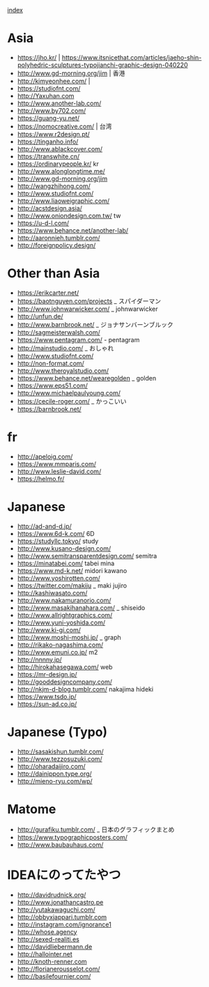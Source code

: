 [index](https://github.com/kitasenjudesign/bookmarks/blob/master/README.md)



# Asia
* https://jho.kr/ | https://www.itsnicethat.com/articles/jaeho-shin-polyhedric-sculptures-typojianchi-graphic-design-040220
* http://www.gd-morning.org/jim | 香港
* http://kimyeonhee.com/ | 
* https://studiofnt.com/
* http://Yaxuhan.com
* http://www.another-lab.com/
* http://www.by702.com/
* https://guang-yu.net/
* https://nomocreative.com/ | 台湾
* https://www.r2design.pt/
* https://tinganho.info/
* http://www.ablackcover.com/
* https://transwhite.cn/
* https://ordinarypeople.kr/ kr
* http://www.alonglongtime.me/
* http://www.gd-morning.org/jim
* http://wangzhihong.com/
* http://www.studiofnt.com/
* http://www.liaoweigraphic.com/
* http://acstdesign.asia/
* http://www.oniondesign.com.tw/ tw
* https://u-d-l.com/
* https://www.behance.net/another-lab/
* http://aaronnieh.tumblr.com/
* http://foreignpolicy.design/

# Other than Asia
* https://erikcarter.net/
* https://baotnguyen.com/projects _ スパイダーマン
* http://www.johnwarwicker.com/ _ johnwarwicker
* http://unfun.de/
* http://www.barnbrook.net/ _ ジョナサンバーンブルック
* http://sagmeisterwalsh.com/
* https://www.pentagram.com/ - pentagram
* http://mainstudio.com/ _ おしゃれ
* http://www.studiofnt.com/
* http://non-format.com/
* http://www.theroyalstudio.com/
* https://www.behance.net/wearegolden _ golden
* https://www.eps51.com/
* http://www.michaelpaulyoung.com/ 
* https://cecile-roger.com/ _ かっこいい
* https://barnbrook.net/

# fr
* http://apeloig.com/
* https://www.mmparis.com/
* http://www.leslie-david.com/
* https://helmo.fr/


# Japanese

* http://ad-and-d.jp/
* https://www.6d-k.com/ 6D
* https://studyllc.tokyo/ study
* http://www.kusano-design.com/
* http://www.semitransparentdesign.com/ semitra
* https://minatabei.com/ tabei mina
* https://www.md-k.net/ midori kawano
* http://www.yoshirotten.com/ 
* https://twitter.com/makiju _ maki jujiro
* http://kashiwasato.com/
* http://www.nakamuranorio.com/ 
* http://www.masakihanahara.com/ _ shiseido
* http://www.allrightgraphics.com/
* http://www.yuni-yoshida.com/
* http://www.ki-gi.com/
* http://www.moshi-moshi.jp/ _ graph
* http://rikako-nagashima.com/
* http://www.emuni.co.jp/ m2
* http://nnnny.jp/ 
* http://hirokahasegawa.com/ web
* https://mr-design.jp/
* http://gooddesigncompany.com/
* http://nkjm-d-blog.tumblr.com/ nakajima hideki
* https://www.tsdo.jp/
* https://sun-ad.co.jp/



# Japanese (Typo)
* http://sasakishun.tumblr.com/
* http://www.tezzosuzuki.com/
* http://oharadaijiro.com/
* http://dainippon.type.org/ 
* http://mieno-ryu.com/wp/

# Matome
* http://gurafiku.tumblr.com/ _ 日本のグラフィックまとめ
* https://www.typographicposters.com/ 
* http://www.baubauhaus.com/

# IDEAにのってたやつ
* http://davidrudnick.org/
* http://www.jonathancastro.pe
* http://yutakawaguchi.com/
* http://obbyxjappari.tumblr.com
* http://instagram.com/ignorance1
* http://whose.agency
* http://sexed-realiti.es
* http://davidliebermann.de
* http://hallointer.net
* http://knoth-renner.com
* http://florianerousselot.com/
* http://basilefournier.com/







